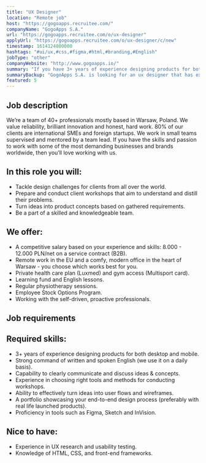 ```yaml
---
title: "UX Designer"
location: "Remote job"
host: "https://gogoapps.recruitee.com/"
companyName: "GogoApps S.A."
url: "https://gogoapps.recruitee.com/o/ux-designer"
applyUrl: "https://gogoapps.recruitee.com/o/ux-designer/c/new"
timestamp: 1614124800000
hashtags: "#ui/ux,#css,#figma,#html,#branding,#English"
jobType: "other"
companyWebsite: "http://www.gogoapps.io/"
summary: "If you have 3+ years of experience designing products for both desktop and mobile, GogoApps S.A. is looking for someone with your knowledge."
summaryBackup: "GogoApps S.A. is looking for an ux designer that has experience in: #ui/ux, #css, #html."
featured: 5
---
```


## Job description

We’re a team of 40+ professionals mostly based in Warsaw, Poland. We value reliability, brilliant innovation and honest, hard work. 80% of our clients are international SMEs and foreign startups. We work in small teams supervised and mentored by a team lead. If you have the skills and passion to work with some of the most demanding businesses and brands worldwide, then you’ll love working with us.

## In this role you will:

*   Tackle design challenges for clients from all over the world.
*   Prepare and conduct client workshops that aim to understand and distill their problems.
*   Turn ideas into product concepts based on gathered requirements.
*   Be a part of a skilled and knowledgeable team.

## We offer:

*   A competitive salary based on your experience and skills: 8.000 - 12.000 PLN/net on a service contract (B2B).
*   Remote work in the EU and a comfy, modern office in the heart of Warsaw - you choose which works best for you.
*   Private health care plan (Luxmed) and gym access (Multisport card).
*   Learning fund and English lessons.
*   Regular physiotherapy sessions.
*   Employee Stock Options Program.
*   Working with the self-driven, proactive professionals.

## Job requirements

## Required skills:

*   3+ years of experience designing products for both desktop and mobile.
*   Strong command of written and spoken English (we use it on a daily basis).
*   Capability to clearly communicate and discuss ideas & concepts.
*   Experience in choosing right tools and methods for conducting workshops.
*   Ability to effectively turn ideas into user flows and wireframes.
*   A portfolio showcasing your end-to-end design process (preferably with real life launched products).
*   Proficiency in tools such as Figma, Sketch and InVision.

## Nice to have:

*   Experience in UX research and usability testing.
*   Knowledge of HTML, CSS, and front-end frameworks.
